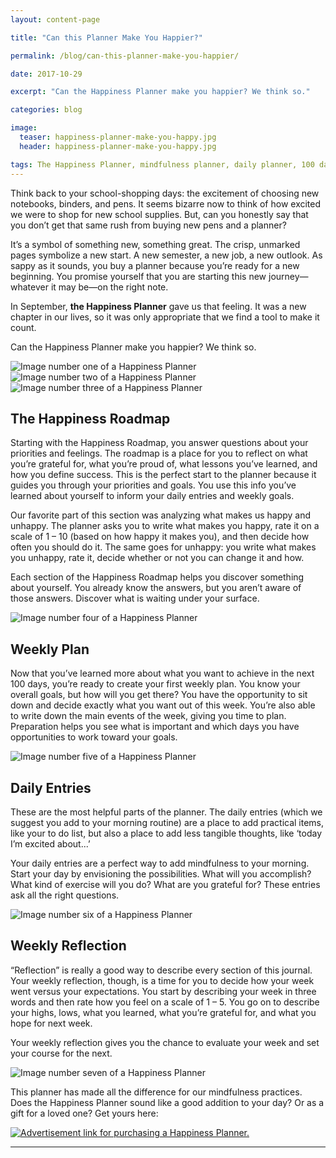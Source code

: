 ```yaml
---
layout: content-page

title: "Can this Planner Make You Happier?"

permalink: /blog/can-this-planner-make-you-happier/

date: 2017-10-29

excerpt: "Can the Happiness Planner make you happier? We think so."

categories: blog

image:
  teaser: happiness-planner-make-you-happy.jpg
  header: happiness-planner-make-you-happy.jpg

tags: The Happiness Planner, mindfulness planner, daily planner, 100 day planner
---
```


Think back to your school-shopping days: the excitement of choosing new notebooks, binders, and pens. It seems bizarre now to think of how excited we were to shop for new school supplies. But, can you honestly say that you don’t get that same rush from buying new pens and a planner? 

It’s a symbol of something new, something great. The crisp, unmarked pages symbolize a new start. A new semester, a new job, a new outlook. As sappy as it sounds, you buy a planner because you’re ready for a new beginning. You promise yourself that you are starting this new journey—whatever it may be—on the right note. 

In September, **the Happiness Planner** gave us that feeling. It was a new chapter in our lives, so it was only appropriate that we find a tool to make it count.

Can the Happiness Planner make you happier? We think so.

<div class="row">
  <div class="col-sm-4 col-xs-6">
    <img class="img-fluid" src="/assets/images/posts/can-happiness-planner-make-you-happy/happiness-planner-1.jpg" alt="Image number one of a Happiness Planner">
  </div>
  <div class="col-sm-4 col-xs-6">
    <img class="img-fluid" src="/assets/images/posts/can-happiness-planner-make-you-happy/happiness-planner-2.jpg" alt="Image number two of a Happiness Planner">
  </div>
  <div class="col-sm-4 hidden-xs">
    <img class="img-fluid" src="/assets/images/posts/can-happiness-planner-make-you-happy/happiness-planner-3.jpg" alt="Image number three of a Happiness Planner">
  </div>
</div>

## The Happiness Roadmap

Starting with the Happiness Roadmap, you answer questions about your priorities and feelings. The roadmap is a place for you to reflect on what you’re grateful for, what you’re proud of, what lessons you’ve learned, and how you define success. This is the perfect start to the planner because it guides you through your priorities and goals. You use this info you’ve learned about yourself to inform your daily entries and weekly goals. 

Our favorite part of this section was analyzing what makes us happy and unhappy. The planner asks you to write what makes you happy, rate it on a scale of 1 – 10 (based on how happy it makes you), and then decide how often you should do it. The same goes for unhappy: you write what makes you unhappy, rate it, decide whether or not you can change it and how. 

Each section of the Happiness Roadmap helps you discover something about yourself. You already know the answers, but you aren’t aware of those answers. Discover what is waiting under your surface.

<div class="row">
  <div class="col-xs-12">
    <img class="img-fluid" src="/assets/images/posts/can-happiness-planner-make-you-happy/happiness-planner-4.jpg" alt="Image number four of a Happiness Planner">
  </div>
</div>

## Weekly Plan

Now that you’ve learned more about what you want to achieve in the next 100 days, you’re ready to create your first weekly plan. You know your overall goals, but how will you get there? You have the opportunity to sit down and decide exactly what you want out of this week. You’re also able to write down the main events of the week, giving you time to plan. Preparation helps you see what is important and which days you have opportunities to work toward your goals.  

<div class="row">
  <div class="col-xs-12">
    <img class="img-fluid" src="/assets/images/posts/can-happiness-planner-make-you-happy/happiness-planner-5.jpg" alt="Image number five of a Happiness Planner">
  </div>
</div>

## Daily Entries

These are the most helpful parts of the planner. The daily entries (which we suggest you add to your morning routine) are a place to add practical items, like your to do list, but also a place to add less tangible thoughts, like ‘today I’m excited about...’

Your daily entries are a perfect way to add mindfulness to your morning. Start your day by envisioning the possibilities. What will you accomplish? What kind of exercise will you do? What are you grateful for? These entries ask all the right questions. 

<div class="row">
  <div class="col-xs-12">
    <img class="img-fluid" src="/assets/images/posts/can-happiness-planner-make-you-happy/happiness-planner-6.jpg" alt="Image number six of a Happiness Planner">
  </div>
</div>

## Weekly Reflection

“Reflection” is really a good way to describe every section of this journal. Your weekly reflection, though, is a time for you to decide how your week went versus your expectations. You start by describing your week in three words and then rate how you feel on a scale of 1 – 5. You go on to describe your highs, lows, what you learned, what you’re grateful for, and what you hope for next week. 

Your weekly reflection gives you the chance to evaluate your week and set your course for the next. 

<div class="row">
  <div class="col-xs-12">
    <img class="img-fluid" src="/assets/images/posts/can-happiness-planner-make-you-happy/happiness-planner-7.jpg" alt="Image number seven of a Happiness Planner">
  </div>
</div>

This planner has made all the difference for our mindfulness practices. Does the Happiness Planner sound like a good addition to your day? Or as a gift for a loved one? Get yours here:

<div class="row">
  <div class="col-xs-12">
    <a href="http://thehappinessplanner.com/?aff=377" target="_blank">
      <img class="img-fluid" src="/assets/images/other/happiness-planner-graphic.jpg" alt="Advertisement link for purchasing a Happiness Planner.">
    </a>
  </div>
</div>

<hr class="secondary">
